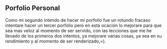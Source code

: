## Porfolio Personal

Como mi segundo intendo de hacer mi porfolio fue un rotundo fracaso intentare
hacer un tercer porfolio pero en esta ocación lo mejorare para que sea mas
veloz al momento de ser servido, con las lecciones que me he llevado de los
primeros dos intentos, ya mejorare varias cosas, ya sea en su rendimiento y al
momento de ser renderizado,=).
